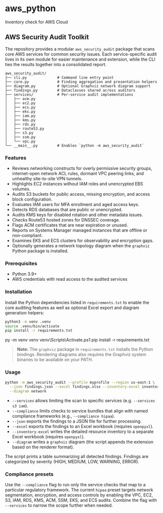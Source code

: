 # aws_python

Inventory check for AWS Cloud

## AWS Security Audit Toolkit

The repository provides a modular `aws_security_audit` package that scans
core AWS services for common security issues. Each service-specific audit
lives in its own module for easier maintenance and extension, while the
CLI ties the results together into a consolidated report.

```
aws_security_audit/
├── cli.py              # Command line entry point
├── core.py             # Finding aggregation and presentation helpers
├── diagram.py          # Optional Graphviz network diagram support
├── findings.py         # Dataclasses shared across auditors
├── services/           # Per-service audit implementations
│   ├── acm.py
│   ├── ec2.py
│   ├── ecs.py
│   ├── eks.py
│   ├── iam.py
│   ├── kms.py
│   ├── rds.py
│   ├── route53.py
│   ├── s3.py
│   ├── ssm.py
│   └── vpc.py
└── __main__.py         # Enables `python -m aws_security_audit`
```

### Features

- Reviews networking constructs for overly permissive security groups,
  internet-open network ACL rules, dormant VPC peering links, and unhealthy
  site-to-site VPN tunnels.
- Highlights EC2 instances without IAM roles and unencrypted EBS volumes.
- Audits S3 buckets for public access, missing encryption, and access
  block configuration.
- Evaluates IAM users for MFA enrollment and aged access keys.
- Detects RDS databases that are public or unencrypted.
- Audits KMS keys for disabled rotation and other metadata issues.
- Checks Route53 hosted zones for DNSSEC coverage.
- Flags ACM certificates that are near expiration or unused.
- Reports on Systems Manager managed instances that are offline or
  non-compliant.
- Examines EKS and ECS clusters for observability and encryption gaps.
- Optionally generates a network topology diagram when the `graphviz`
  Python package is installed.

### Prerequisites

- Python 3.9+
- AWS credentials with read access to the audited services

### Installation

Install the Python dependencies listed in `requirements.txt` to enable the
core auditing features as well as optional Excel export and diagram
generation helpers:

```bash
python3 -m venv .venv
source .venv/bin/activate
pip install -r requirements.txt
```

<powershell>
py -m venv venv
venv\Scripts\Activate.ps1
pip install -r requirements.txt
</powershell>

> **Note:** The `graphviz` package in `requirements.txt` installs the Python
> bindings. Rendering diagrams also requires the Graphviz system binaries to
> be available on your PATH.

### Usage

```bash
python -m aws_security_audit --profile myprofile --region us-east-1 \
  --json findings.json --excel findings.xlsx --inventory-excel inventory.xlsx \
  --diagram network
```

- `--services` allows limiting the scan to specific services (e.g.
  `--services s3 iam`).
- `--compliance` limits checks to service bundles that align with named
  compliance frameworks (e.g., `--compliance hipaa`).
- `--json` exports the findings to a JSON file for further processing.
- `--excel` exports the findings to an Excel workbook (requires `openpyxl`).
- `--inventory-excel` writes the detailed resource inventory to a separate
  Excel workbook (requires `openpyxl`).
- `--diagram` writes a `graphviz` diagram (the script appends the
  extension based on the renderer format).

The script prints a table summarizing all detected findings. Findings are
categorized by severity (HIGH, MEDIUM, LOW, WARNING, ERROR).

### Compliance presets

Use the `--compliance` flag to run only the service checks that map to a
particular regulatory framework. The current `hipaa` preset targets network
segmentation, encryption, and access controls by enabling the VPC, EC2, S3,
IAM, RDS, KMS, ACM, SSM, EKS, and ECS audits. Combine the flag with
`--services` to narrow the scope further when needed.
